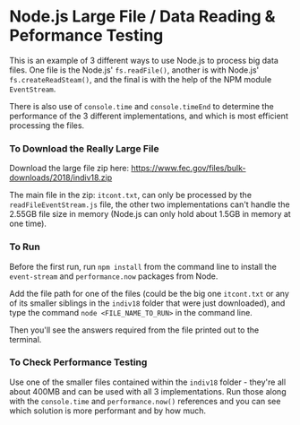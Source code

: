 # Node.js Large File / Data Reading & Peformance Testing

This is an example of 3 different ways to use Node.js to process big data files. One file is the Node.js' `fs.readFile()`, another is with Node.js' `fs.createReadSteam()`, and the final is with the help of the NPM module `EventStream`.

There is also use of `console.time` and `console.timeEnd` to determine the performance of the 3 different implementations, and which is most efficient processing the files.

### To Download the Really Large File
Download the large file zip here: https://www.fec.gov/files/bulk-downloads/2018/indiv18.zip

The main file in the zip: `itcont.txt`, can only be processed by the `readFileEventStream.js` file, the other two implementations can't handle the 2.55GB file size in memory (Node.js can only hold about 1.5GB in memory at one time).

### To Run
Before the first run, run `npm install` from the command line to install the `event-stream` and `performance.now` packages from Node.

Add the file path for one of the files (could be the big one `itcont.txt` or any of its smaller siblings in the `indiv18` folder that were just downloaded), and type the command `node <FILE_NAME_TO_RUN>` in the command line.

Then you'll see the answers required from the file printed out to the terminal.

### To Check Performance Testing
Use one of the smaller files contained within the `indiv18` folder - they're all about 400MB and can be used with all 3 implementations. Run those along with the `console.time` and `performance.now()` references and you can see which solution is more performant and by how much.

